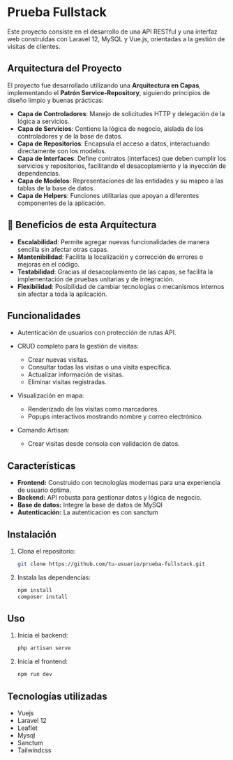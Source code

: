 # Prueba Fullstack

Este proyecto consiste en el desarrollo de una API RESTful y una interfaz web construidas con Laravel 12, MySQL y Vue.js, orientadas a la gestión de visitas de clientes.

## Arquitectura del Proyecto

El proyecto fue desarrollado utilizando una **Arquitectura en Capas**, implementando el **Patrón Service-Repository**, siguiendo principios de diseño limpio y buenas prácticas:

- **Capa de Controladores**: Manejo de solicitudes HTTP y delegación de la lógica a servicios.
- **Capa de Servicios**: Contiene la lógica de negocio, aislada de los controladores y de la base de datos.
- **Capa de Repositorios**: Encapsula el acceso a datos, interactuando directamente con los modelos.
- **Capa de Interfaces**: Define contratos (interfaces) que deben cumplir los servicios y repositorios, facilitando el desacoplamiento y la inyección de dependencias.
- **Capa de Modelos**: Representaciones de las entidades y su mapeo a las tablas de la base de datos.
- **Capa de Helpers**: Funciones utilitarias que apoyan a diferentes componentes de la aplicación.

## 🎯 Beneficios de esta Arquitectura
- **Escalabilidad**: Permite agregar nuevas funcionalidades de manera sencilla sin afectar otras capas.
- **Mantenibilidad**: Facilita la localización y corrección de errores o mejoras en el código.
- **Testabilidad**: Gracias al desacoplamiento de las capas, se facilita la implementación de pruebas unitarias y de integración.
- **Flexibilidad**: Posibilidad de cambiar tecnologías o mecanismos internos sin afectar a toda la aplicación.


## Funcionalidades
- Autenticación de usuarios con protección de rutas API.
- CRUD completo para la gestión de visitas:
    - Crear nuevas visitas.
    - Consultar todas las visitas o una visita específica.
    - Actualizar información de visitas.
    - Eliminar visitas registradas.

- Visualización en mapa:

    - Renderizado de las visitas como marcadores.
    - Popups interactivos mostrando nombre y correo electrónico.

- Comando Artisan:
    - Crear visitas desde consola con validación de datos.

## Características

- **Frontend:** Construido con tecnologías modernas para una experiencia de usuario óptima.
- **Backend:** API robusta para gestionar datos y lógica de negocio.
- **Base de datos:** Integre la base de datos de MySQl
- **Autenticación:** La autenticacion es con sanctum

## Instalación

1. Clona el repositorio:
    ```bash
    git clone https://github.com/tu-usuario/prueba-fullstack.git
    ```
2. Instala las dependencias:
    ```bash
    npm install
    composer install
    ```

## Uso

1. Inicia el backend:
    ```bash
    php artisan serve
    ```
2. Inicia el frontend:
    ```bash
    npm run dev
    ```

## Tecnologías utilizadas

- Vuejs
- Laravel 12
- Leaflet
- Mysql
- Sanctum
- Tailwindcss
